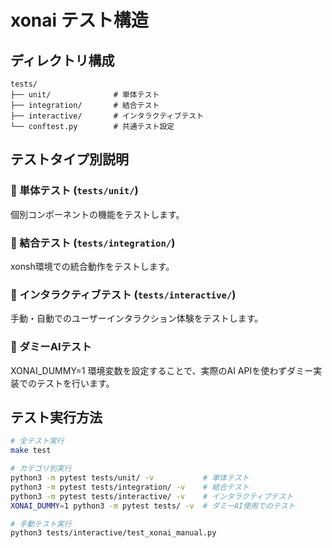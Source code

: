# xonai テスト構造

## ディレクトリ構成

```
tests/
├── unit/              # 単体テスト
├── integration/       # 結合テスト  
├── interactive/       # インタラクティブテスト
└── conftest.py        # 共通テスト設定
```

## テストタイプ別説明

### 🧪 単体テスト (`tests/unit/`)
個別コンポーネントの機能をテストします。

### 🔗 結合テスト (`tests/integration/`)
xonsh環境での統合動作をテストします。

### 🎯 インタラクティブテスト (`tests/interactive/`)
手動・自動でのユーザーインタラクション体験をテストします。

### 🤖 ダミーAIテスト
XONAI_DUMMY=1 環境変数を設定することで、実際のAI APIを使わずダミー実装でのテストを行います。

## テスト実行方法

```bash
# 全テスト実行
make test

# カテゴリ別実行
python3 -m pytest tests/unit/ -v           # 単体テスト
python3 -m pytest tests/integration/ -v    # 結合テスト
python3 -m pytest tests/interactive/ -v    # インタラクティブテスト
XONAI_DUMMY=1 python3 -m pytest tests/ -v  # ダミーAI使用でのテスト

# 手動テスト実行
python3 tests/interactive/test_xonai_manual.py
```